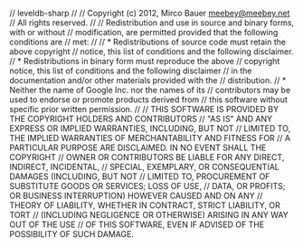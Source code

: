 //  leveldb-sharp
// 
//  Copyright (c) 2012, Mirco Bauer <meebey@meebey.net>
//  All rights reserved.
// 
//  Redistribution and use in source and binary forms, with or without
//  modification, are permitted provided that the following conditions are
//  met:
// 
//     * Redistributions of source code must retain the above copyright
//       notice, this list of conditions and the following disclaimer.
//     * Redistributions in binary form must reproduce the above
//       copyright notice, this list of conditions and the following disclaimer
//       in the documentation and/or other materials provided with the
//       distribution.
//     * Neither the name of Google Inc. nor the names of its
//       contributors may be used to endorse or promote products derived from
//       this software without specific prior written permission.
// 
//  THIS SOFTWARE IS PROVIDED BY THE COPYRIGHT HOLDERS AND CONTRIBUTORS
//  "AS IS" AND ANY EXPRESS OR IMPLIED WARRANTIES, INCLUDING, BUT NOT
//  LIMITED TO, THE IMPLIED WARRANTIES OF MERCHANTABILITY AND FITNESS FOR
//  A PARTICULAR PURPOSE ARE DISCLAIMED. IN NO EVENT SHALL THE COPYRIGHT
//  OWNER OR CONTRIBUTORS BE LIABLE FOR ANY DIRECT, INDIRECT, INCIDENTAL,
//  SPECIAL, EXEMPLARY, OR CONSEQUENTIAL DAMAGES (INCLUDING, BUT NOT
//  LIMITED TO, PROCUREMENT OF SUBSTITUTE GOODS OR SERVICES; LOSS OF USE,
//  DATA, OR PROFITS; OR BUSINESS INTERRUPTION) HOWEVER CAUSED AND ON ANY
//  THEORY OF LIABILITY, WHETHER IN CONTRACT, STRICT LIABILITY, OR TORT
//  (INCLUDING NEGLIGENCE OR OTHERWISE) ARISING IN ANY WAY OUT OF THE USE
//  OF THIS SOFTWARE, EVEN IF ADVISED OF THE POSSIBILITY OF SUCH DAMAGE.
